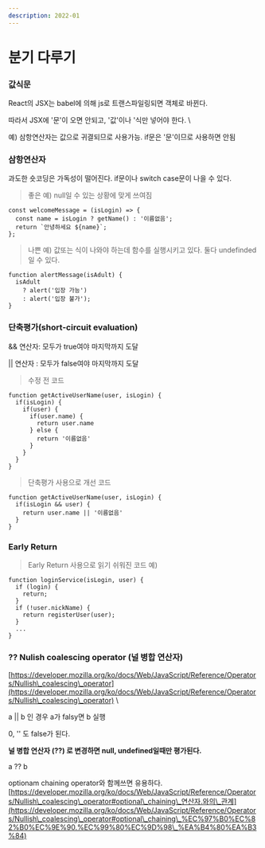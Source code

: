 ```yaml
---
description: 2022-01
---
```


# 분기 다루기

### 값식문

React의 JSX는 babel에 의해 js로 트랜스파일링되면 객체로 바뀐다.&#x20;

따라서 JSX에 '문'이 오면 안되고, '값'이나 '식만 넣어야 한다. \


예) 삼항연산자는 값으로 귀결되므로 사용가능. if문은 '문'이므로 사용하면 안됨&#x20;

### &#x20;삼항연산자&#x20;

과도한 숏코딩은 가독성이 떨어진다. if문이나 switch case문이 나을 수 있다.

> 좋은 예) null일 수 있는 상황에 맞게 쓰여짐

```
const welcomeMessage = (isLogin) => {
  const name = isLogin ? getName() : '이름없음';
  return `안녕하세요 ${name}`;
};
```

> 나쁜 예) 값또는 식이 나와야 하는데 함수를 실행시키고 있다. 둘다 undefinded일 수 있다.

```
function alertMessage(isAdult) {
  isAdult
    ? alert('입장 가능')
    : alert('입장 불가');
}
```

### 단축평가(short-circuit evaluation)&#x20;

&& 연산자: 모두가 true여야 마지막까지 도달&#x20;

|| 연산자 : 모두가 false여야 마지막까지 도달&#x20;

> 수정 전 코드&#x20;

```
function getActiveUserName(user, isLogin) {
  if(isLogin) {
    if(user) {
      if(user.name) {
        return user.name
      } else {
        return '이름없음'
      }
    }
  }
}
```

> 단축평가 사용으로 개선 코드&#x20;

```
function getActiveUserName(user, isLogin) {
  if(isLogin && user) {
    return user.name || '이름없음'
  }
}
```

### Early Return

> Early Return 사용으로 읽기 쉬워진 코드 예) &#x20;

```
function loginService(isLogin, user) {
  if (login) { 
    return; 
  }
  if (!user.nickName) {
    return registerUser(user);
  }
  ...
}
```

### ?? Nulish coalescing operator (널 병합 연산자)

[https://developer.mozilla.org/ko/docs/Web/JavaScript/Reference/Operators/Nullish\_coalescing\_operator](https://developer.mozilla.org/ko/docs/Web/JavaScript/Reference/Operators/Nullish\_coalescing\_operator) \


a || b 인 경우 a가 falsy면 b 실행

0, '' 도 false가 된다.



**널 병합 연산자 (??) 로 변경하면 null, undefined일때만 평가된다.**

a ?? b



optionam chaining operator와 함께쓰면 유용하다. [https://developer.mozilla.org/ko/docs/Web/JavaScript/Reference/Operators/Nullish\_coalescing\_operator#optional\_chaining\_연산자.와의\_관계](https://developer.mozilla.org/ko/docs/Web/JavaScript/Reference/Operators/Nullish\_coalescing\_operator#optional\_chaining\_%EC%97%B0%EC%82%B0%EC%9E%90.%EC%99%80%EC%9D%98\_%EA%B4%80%EA%B3%84)
